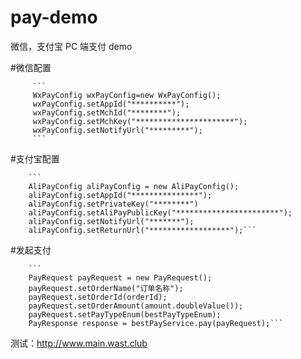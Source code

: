 # pay-demo
微信，支付宝 PC 端支付 demo


#微信配置 

         ```
         WxPayConfig wxPayConfig=new WxPayConfig();
         wxPayConfig.setAppId("**********");
         wxPayConfig.setMchId("********");
         wxPayConfig.setMchKey("**********************");
         wxPayConfig.setNotifyUrl("*********");
         ```
#支付宝配置

        ```
        AliPayConfig aliPayConfig = new AliPayConfig();
        aliPayConfig.setAppId("***************");
        aliPayConfig.setPrivateKey("********")
        aliPayConfig.setAliPayPublicKey("***********************");
        aliPayConfig.setNotifyUrl("*******");
        aliPayConfig.setReturnUrl("******************");```
        
 #发起支付
 
        ```
        PayRequest payRequest = new PayRequest();
        payRequest.setOrderName("订单名称");
        payRequest.setOrderId(orderId);
        payRequest.setOrderAmount(amount.doubleValue());
        payRequest.setPayTypeEnum(bestPayTypeEnum);
        PayResponse response = bestPayService.pay(payRequest);```
        
 测试：<http://www.main.wast.club>
